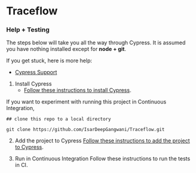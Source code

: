 # Traceflow
### Help + Testing
The steps below will take you all the way through Cypress. It is assumed you have nothing installed except for **node + git**.

If you get stuck, here is more help:

* [Cypress Support](https://www.cypress.io/support/)

1. Install Cypress
   * [Follow these instructions to install Cypress](https://docs.cypress.io/guides/getting-started/installing-cypress).

If you want to experiment with running this project in Continuous Integration,

~~~
## clone this repo to a local directory

git clone https://github.com/IsarDeepGangwani/Traceflow.git
  ~~~
2. Add the project to Cypress
[Follow these instructions to add the project to Cypress](https://docs.cypress.io/guides/end-to-end-testing/writing-your-first-end-to-end-test).

3. Run in Continuous Integration
Follow these instructions to run the tests in CI.

